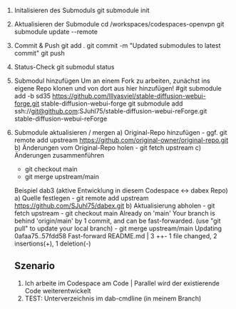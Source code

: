 1) Initalisieren des Submoduls
    git submodule init
2) Aktualisieren der Submodule
    cd /workspaces/codespaces-openvpn
    git submodule update --remote
3) Commit & Push
    git add .
    git commit -m "Updated submodules to latest commit"
    git push
4) Status-Check
    git submodul status

5) Submodul hinzufügen
   Um an einem Fork zu arbeiten, zunächst ins eigene Repo klonen und von dort aus hier hinzufügen!
   #git submodule add -b sd35 https://github.com/lllyasviel/stable-diffusion-webui-forge.git stable-diffusion-webui-forge
   git submodule add ssh://git@github.com:SJuhl75/stable-diffusion-webui-reForge.git stable-diffusion-webui-reForge

6) Submodule aktualisieren / mergen
    a) Original-Repo hinzufügen
       - ggf. git remote add upstream https://github.com/original-owner/original-repo.git
    b) Änderungen vom Original-Repo holen
       - git fetch upstream
    c) Änderungen zusammenführen
    - git checkout main
    - git merge upstream/main

    Beispiel dab3 (aktive Entwicklung in diesem Codespace <-> dabex Repo)
    a) Quelle festlegen
        - git remote add upstream https://github.com/SJuhl75/dabex.git
    b) Aktualisierung abholen
        - git fetch upstream
        - git checkout main
            Already on 'main' Your branch is behind 'origin/main' by 1 commit, and can be fast-forwarded.
            (use "git pull" to update your local branch)
        - git merge upstream/main
            Updating 0afaa75..57fdd58
            Fast-forward
             README.md | 3 ++-
              1 file changed, 2 insertions(+), 1 deletion(-)
    
    Szenario
    --------
    1) Ich arbeite im Codespace am Code | Parallel wird der existierende Code weiterentwickelt
    2) TEST: Unterverzeichnis im dab-cmdline (in meinem Branch)
              
